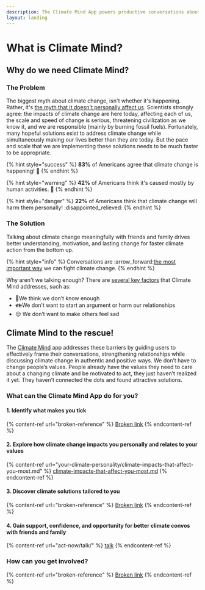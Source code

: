 ```yaml
---
description: The Climate Mind App powers productive conversations about climate change.
layout: landing
---
```


# What is Climate Mind?

## **Why do we need Climate Mind?**

### **The Problem**

The biggest myth about climate change, isn't whether it's happening. Rather, it's [the myth that it doesn't personally affect us](https://climatecommunication.yale.edu/publications/international-public-opinion-on-climate-change-2022/). Scientists strongly agree: the impacts of climate change are here today, affecting each of us, the scale and speed of change is serious, threatening civilization as we know it, and we are responsible (mainly by burning fossil fuels). Fortunately, many hopeful solutions exist to address climate change while simultaneously making our lives better than they are today. But the pace and scale that we are implementing these solutions needs to be much faster to be appropriate.

{% hint style="success" %}
**83%** of Americans agree that climate change is happening! :tada:
{% endhint %}

{% hint style="warning" %}
**42%** of Americans think it's caused mostly by human activities. :thinking:
{% endhint %}

{% hint style="danger" %}
**22%** of Americans think that climate change will harm them personally! :disappointed\_relieved:
{% endhint %}

### **The Solution**

Talking about climate change meaningfully with friends and family drives better understanding, motivation, and lasting change for faster climate action from the bottom up.

{% hint style="info" %}
Conversations are :arrow\_forward:[the most important way](https://www.youtube.com/watch?v=-BvcToPZCLI) we can fight climate change.
{% endhint %}

Why aren't we talking enough? There are [several key factors](https://climatecommunication.yale.edu/news-events/attaining-meaningful-outcomes-from-conversations-on-climate/?mc\_cid=68964df70a\&mc\_eid=b33ed782a5) that Climate Mind addresses, such as:

* :brain:We think we don’t know enough
* :family:We don’t want to start an argument or harm our relationships
* 😔 We don’t want to make others feel sad &#x20;

## Climate Mind to the rescue!

The [Climate Mind](https://climatemind.org/) app addresses these barriers by guiding users to effectively frame their conversations, strengthening relationships while discussing climate change in authentic and positive ways. We don’t have to change people’s values. People already have the values they need to care about a changing climate and be motivated to act, they just haven’t realized it yet. They haven’t connected the dots and found attractive solutions.

### What can the Climate Mind App do for you?

#### 1. Identify what makes you tick

{% content-ref url="broken-reference" %}
[Broken link](broken-reference)
{% endcontent-ref %}

#### **2**. Explore how climate change impacts you personally and relates to your values

{% content-ref url="your-climate-personality/climate-impacts-that-affect-you-most.md" %}
[climate-impacts-that-affect-you-most.md](your-climate-personality/climate-impacts-that-affect-you-most.md)
{% endcontent-ref %}

#### 3. Discover climate solutions tailored to you

{% content-ref url="broken-reference" %}
[Broken link](broken-reference)
{% endcontent-ref %}

#### 4. Gain support, confidence, and opportunity for better climate convos with friends and family

{% content-ref url="act-now/talk/" %}
[talk](act-now/talk/)
{% endcontent-ref %}

### How can you get involved?

{% content-ref url="broken-reference" %}
[Broken link](broken-reference)
{% endcontent-ref %}
